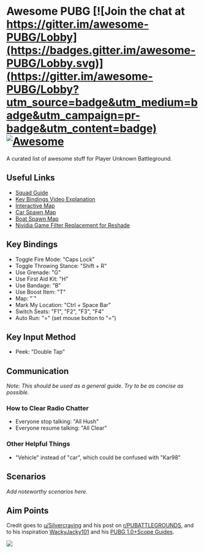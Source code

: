 # Awesome PUBG [![Join the chat at https://gitter.im/awesome-PUBG/Lobby](https://badges.gitter.im/awesome-PUBG/Lobby.svg)](https://gitter.im/awesome-PUBG/Lobby?utm_source=badge&utm_medium=badge&utm_campaign=pr-badge&utm_content=badge) [![Awesome](https://cdn.rawgit.com/sindresorhus/awesome/d7305f38d29fed78fa85652e3a63e154dd8e8829/media/badge.svg)](https://github.com/sindresorhus/awesome)

A curated list of awesome stuff for Player Unknown Battleground.

## Useful Links
* [Squad Guide](http://www.pcgamer.com/pubg-squad-guide/)
* [Key Bindings Video Explanation](https://www.bestpubg.com/guide-important-custom-key-bindings-playerunknowns-battlegrounds-pubg/)
* [Interactive Map](https://pubgmap.io/)
* [Car Spawn Map](http://indieobscura.com/article/1038/car-spawn-locations-in-playerunknowns-battlegrounds)
* [Boat Spawn Map](http://indieobscura.com/article/1072/all-boat-spawn-locations-in-playerunknowns-battlegrounds)
* [Nividia Game Filter Replacement for Reshade](https://www.youtube.com/watch?v=xwmax0Mynts)

## Key Bindings
* Toggle Fire Mode: "Caps Lock"
* Toggle Throwing Stance: "Shift + R"
* Use Grenade: "G"
* Use First Aid Kit: "H"
* Use Bandage: "B"
* Use Boost Item: "T"
* Map: "`"
* Mark My Location: "Ctrl + Space Bar"
* Switch Seats: "F1", "F2", "F3", "F4"
* Auto Run: "=" (set mouse button to "=")

## Key Input Method
* Peek: "Double Tap"

## Communication
_Note: This should be used as a general guide.  Try to be as concise as possible._
### How to Clear Radio Chatter
* Everyone stop talking:  "All Hush"
* Everyone resume talking: "All Clear"

### Other Helpful Things
* "Vehicle" instead of "car", which could be confused with "Kar98"


## Scenarios
_Add noteworthy scenarios here._

## Aim Points
Credit goes to [u/Silvercraving](https://www.reddit.com/user/Silvercraving) and his post on [r/PUBATTLEGROUNDS](https://www.reddit.com/r/PUBATTLEGROUNDS/comments/7wsrz6/so_i_made_an_infographic_of_aim_points_and/), and to his inspiration [WackyJacky101](https://www.youtube.com/channel/UCfK7qpS954pk14YvDCsWCuw) and his [PUBG 1.0+Scope Guides](https://www.youtube.com/playlist?list=PLcNsO6IKrmY9gDPqzm2EU4OpBInyzbKmu).

![](https://i.imgur.com/Wp46IV7.png)

